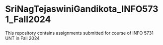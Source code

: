 # SriNagTejaswiniGandikota_INFO5731_Fall2024
This repository contains assignments submitted for course of INFO 5731 UNT in Fall 2024
